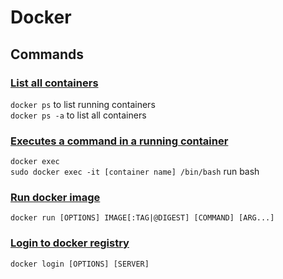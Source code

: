 # Docker

## Commands

### [List all containers](https://docs.docker.com/engine/reference/commandline/ps/)

`docker ps` to list running containers  
`docker ps -a` to list all containers

### [Executes a command in a running container](https://docs.docker.com/engine/reference/commandline/exec/)
`docker exec`  
`sudo docker exec -it [container name] /bin/bash` run bash

### [Run docker image](https://docs.docker.com/engine/reference/run/)
`docker run [OPTIONS] IMAGE[:TAG|@DIGEST] [COMMAND] [ARG...]`

### [Login to docker registry](https://docs.docker.com/engine/reference/commandline/login/)
`docker login [OPTIONS] [SERVER]`